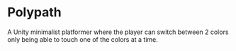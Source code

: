 # Polypath
A Unity minimalist platformer where the player can switch between 2 colors only being able to touch one of the colors at a time. 
